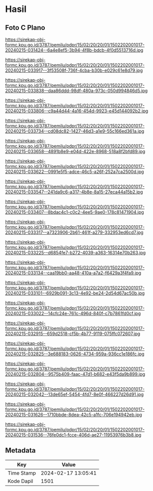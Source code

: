 # Hasil

## Foto C Plano

https://sirekap-obj-formc.kpu.go.id/3787/pemilu/pdpr/15/02/20/20/01/1502202001017-20240215-031424--6a4e8ef5-3b94-4f8b-bdcb-4f0d5513716d.jpg

https://sirekap-obj-formc.kpu.go.id/3787/pemilu/pdpr/15/02/20/20/01/1502202001017-20240215-033917--3f53508f-736f-4cba-b30b-e029c61e8d79.jpg

https://sirekap-obj-formc.kpu.go.id/3787/pemilu/pdpr/15/02/20/20/01/1502202001017-20240215-033838--daa86ddd-98df-480a-973c-050d994846d5.jpg

https://sirekap-obj-formc.kpu.go.id/3787/pemilu/pdpr/15/02/20/20/01/1502202001017-20240215-033806--c9a44d44-4a16-454d-9923-e45d144092b2.jpg

https://sirekap-obj-formc.kpu.go.id/3787/pemilu/pdpr/15/02/20/20/01/1502202001017-20240215-033734--cd08dc82-1427-46d3-a1e9-55c166ed361a.jpg

https://sirekap-obj-formc.kpu.go.id/3787/pemilu/pdpr/15/02/20/20/01/1502202001017-20240215-033658--4891b8e9-e04d-422e-8968-518a8f2bfd89.jpg

https://sirekap-obj-formc.kpu.go.id/3787/pemilu/pdpr/15/02/20/20/01/1502202001017-20240215-033622--0991e5f5-adce-46c5-a26f-252a7ca2500d.jpg

https://sirekap-obj-formc.kpu.go.id/3787/pemilu/pdpr/15/02/20/20/01/1502202001017-20240215-033547--241da9c6-a317-4b8e-8a15-27eca44a15b2.jpg

https://sirekap-obj-formc.kpu.go.id/3787/pemilu/pdpr/15/02/20/20/01/1502202001017-20240215-033407--8bdac4c1-c0c2-4ee5-9ae0-178c81471904.jpg

https://sirekap-obj-formc.kpu.go.id/3787/pemilu/pdpr/15/02/20/20/01/1502202001017-20240215-033317--a7323906-2b61-461f-a279-332953ed6cd7.jpg

https://sirekap-obj-formc.kpu.go.id/3787/pemilu/pdpr/15/02/20/20/01/1502202001017-20240215-033225--d6854fe7-b272-4039-a363-16314e70b263.jpg

https://sirekap-obj-formc.kpu.go.id/3787/pemilu/pdpr/15/02/20/20/01/1502202001017-20240215-033134--caa19bb0-aa48-410a-a7a2-f6429a3f4fa9.jpg

https://sirekap-obj-formc.kpu.go.id/3787/pemilu/pdpr/15/02/20/20/01/1502202001017-20240215-033101--6929b091-3c13-4e92-be24-2d54d67ac50b.jpg

https://sirekap-obj-formc.kpu.go.id/3787/pemilu/pdpr/15/02/20/20/01/1502202001017-20240215-033022--14cfc24e-761c-496d-840f-c7b7861fd0cf.jpg

https://sirekap-obj-formc.kpu.go.id/3787/pemilu/pdpr/15/02/20/20/01/1502202001017-20240215-032915--659d2518-cf5b-4b77-9119-075ffc072607.jpg

https://sirekap-obj-formc.kpu.go.id/3787/pemilu/pdpr/15/02/20/20/01/1502202001017-20240215-032825--3e688183-0626-4734-959a-936cc1e186fc.jpg

https://sirekap-obj-formc.kpu.go.id/3787/pemilu/pdpr/15/02/20/20/01/1502202001017-20240215-032804--9575b409-faac-47d1-b682-e43f5da9b899.jpg

https://sirekap-obj-formc.kpu.go.id/3787/pemilu/pdpr/15/02/20/20/01/1502202001017-20240215-032042--13de65ef-5454-4fd7-8e0f-466227d26d91.jpg

https://sirekap-obj-formc.kpu.go.id/3787/pemilu/pdpr/15/02/20/20/01/1502202001017-20240215-031626--1710bbde-8dea-42c5-a1fc-706e194942eb.jpg

https://sirekap-obj-formc.kpu.go.id/3787/pemilu/pdpr/15/02/20/20/01/1502202001017-20240215-031536--76fe0dc1-fcce-406d-ae27-11953976b3b8.jpg


## Metadata

| Key        | Value               |
| ---------- | ------------------- |
| Time Stamp | 2024-02-17 13:05:41 |
| Kode Dapil | 1501                |



